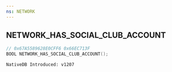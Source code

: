 ```yaml
---
ns: NETWORK
---
```

## NETWORK_HAS_SOCIAL_CLUB_ACCOUNT

```c
// 0x67A5589628E0CFF6 0x66EC713F
BOOL NETWORK_HAS_SOCIAL_CLUB_ACCOUNT();
```

```
NativeDB Introduced: v1207
```

